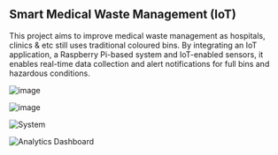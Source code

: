 ## Smart Medical Waste Management (IoT)

This project aims to improve medical waste management as hospitals, clinics & etc still uses traditional coloured bins. By integrating an IoT application, a 
Raspberry Pi-based system and IoT-enabled sensors, it enables real-time data collection and alert notifications for full bins and hazardous conditions.

![image](https://github.com/user-attachments/assets/1797c942-1d3e-4c47-9985-73b1f079bbb7)

![image](https://github.com/user-attachments/assets/efdbe72c-bf22-4e30-a1ca-f62beab4579b)

![System](https://github.com/user-attachments/assets/e00da3c0-50e3-4609-9650-0701de995d2a)

![Analytics Dashboard](https://github.com/user-attachments/assets/2176a943-ff7e-4786-b576-8a85a549e34a)
